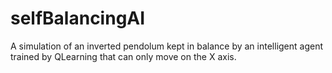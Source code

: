 # selfBalancingAI

A simulation of an inverted pendolum kept in balance by an intelligent agent trained by QLearning that can only move on the X axis.